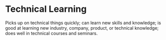 # Technical Learning 

Picks up on technical things quickly; can learn new skills and knowledge; is good at learning new industry, company, product, or technical knowledge; does well in technical courses and seminars.